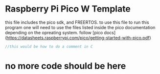 # Raspberry Pi Pico W Template
this file includes the pico sdk, and FREERTOS.
to use this file
to run this program one will need to use the files listed inside the pico documentation
depending on the opreating system.
follow [pico docs] (https://datasheets.raspberrypi.com/pico/getting-started-with-pico.pdf)
``` c
//this would be how to do a comment in C
```
# no more code should be here
